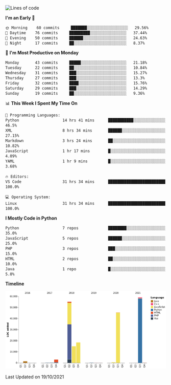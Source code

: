 <!--START_SECTION:waka-->
![Lines of code](https://img.shields.io/badge/From%20Hello%20World%20I%27ve%20Written-198562%20lines%20of%20code-blue)

**I'm an Early 🐤** 

```text
🌞 Morning    60 commits     ███████░░░░░░░░░░░░░░░░░░   29.56% 
🌆 Daytime    76 commits     █████████░░░░░░░░░░░░░░░░   37.44% 
🌃 Evening    50 commits     ██████░░░░░░░░░░░░░░░░░░░   24.63% 
🌙 Night      17 commits     ██░░░░░░░░░░░░░░░░░░░░░░░   8.37%

```
📅 **I'm Most Productive on Monday** 

```text
Monday       43 commits     █████░░░░░░░░░░░░░░░░░░░░   21.18% 
Tuesday      22 commits     ██░░░░░░░░░░░░░░░░░░░░░░░   10.84% 
Wednesday    31 commits     ███░░░░░░░░░░░░░░░░░░░░░░   15.27% 
Thursday     27 commits     ███░░░░░░░░░░░░░░░░░░░░░░   13.3% 
Friday       32 commits     ████░░░░░░░░░░░░░░░░░░░░░   15.76% 
Saturday     29 commits     ███░░░░░░░░░░░░░░░░░░░░░░   14.29% 
Sunday       19 commits     ██░░░░░░░░░░░░░░░░░░░░░░░   9.36%

```


📊 **This Week I Spent My Time On** 

```text
💬 Programming Languages: 
Python                   14 hrs 41 mins      ███████████░░░░░░░░░░░░░░   46.5% 
XML                      8 hrs 34 mins       ██████░░░░░░░░░░░░░░░░░░░   27.15% 
Markdown                 3 hrs 24 mins       ██░░░░░░░░░░░░░░░░░░░░░░░   10.82% 
JavaScript               1 hr 17 mins        █░░░░░░░░░░░░░░░░░░░░░░░░   4.09% 
YAML                     1 hr 9 mins         █░░░░░░░░░░░░░░░░░░░░░░░░   3.68%

🔥 Editors: 
VS Code                  31 hrs 34 mins      █████████████████████████   100.0%

💻 Operating System: 
Linux                    31 hrs 34 mins      █████████████████████████   100.0%

```

**I Mostly Code in Python** 

```text
Python                   7 repos             ████████░░░░░░░░░░░░░░░░░   35.0% 
JavaScript               5 repos             ██████░░░░░░░░░░░░░░░░░░░   25.0% 
PHP                      3 repos             ███░░░░░░░░░░░░░░░░░░░░░░   15.0% 
HTML                     2 repos             ██░░░░░░░░░░░░░░░░░░░░░░░   10.0% 
Java                     1 repo              █░░░░░░░░░░░░░░░░░░░░░░░░   5.0%

```


**Timeline**

![Chart not found](https://raw.githubusercontent.com/telesoho/telesoho/master/charts/bar_graph.png) 


 Last Updated on 19/10/2021
<!--END_SECTION:waka-->


<!--
**telesoho/telesoho** is a ✨ _special_ ✨ repository because its `README.md` (this file) appears on your GitHub profile.

Here are some ideas to get you started:

- 🔭 I’m currently working on ...
- 🌱 I’m currently learning ...
- 👯 I’m looking to collaborate on ...
- 🤔 I’m looking for help with ...
- 💬 Ask me about ...
- 📫 How to reach me: ...
- 😄 Pronouns: ...
- ⚡ Fun fact: ...
-->
